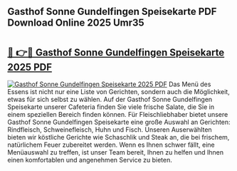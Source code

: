 ## Gasthof Sonne Gundelfingen Speisekarte PDF Download Online 2025 Umr35

# <h2><a href="http://gcdtc0.nevu.top/?p=Gasthof+Sonne+Gundelfingen+Speisekarte">🔗 👉🔴 Gasthof Sonne Gundelfingen Speisekarte 2025 PDF</a></h2>

[![Gasthof Sonne Gundelfingen Speisekarte 2025 PDF](https://i.imgur.com/dBaPXMq.png)](http://gcdtc0.nevu.top/?p=Gasthof+Sonne+Gundelfingen+Speisekarte)
Das Menü des Essens ist nicht nur eine Liste von Gerichten, sondern auch die Möglichkeit, etwas für sich selbst zu wählen. Auf der Gasthof Sonne Gundelfingen Speisekarte unserer Cafeteria finden Sie viele frische Salate, die Sie in einem speziellen Bereich finden können. Für Fleischliebhaber bietet unsere Gasthof Sonne Gundelfingen Speisekarte eine große Auswahl an Gerichten: Rindfleisch, Schweinefleisch, Huhn und Fisch. Unseren Auserwählten bieten wir köstliche Gerichte wie Schaschlik und Steak an, die bei frischem, natürlichem Feuer zubereitet werden. Wenn es Ihnen schwer fällt, eine Menüauswahl zu treffen, ist unser Team bereit, Ihnen zu helfen und Ihnen einen komfortablen und angenehmen Service zu bieten.
